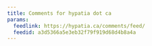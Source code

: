 ```yaml
---
title: Comments for hypatia dot ca
params:
  feedlink: https://hypatia.ca/comments/feed/
  feedid: a3d5366a5e3eb32f79f919d68d4b8a4a
---
```

